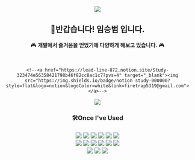 <!--header-->
<div align="center">
  <img src="https://capsule-render.vercel.app/api?type=transparent&color=0:EEFF00,100:a82da8&height=100&section=header&text=Denma5319&fontSize=70"/>
  <h2 align="center" fontweight="bold">👋반갑습니다! 임승범 입니다.</h2>
</div>

<!--body-->
<div align="center">

  🎮 **개발에서 즐거움을 얻었기에 다양하게 해보고 있습니다.** 🎮
  
  <br>
  
  <div>
  
    <!--<a href="https://lead-line-872.notion.site/Study-323474e56358421798b46f82cc8ac1c7?pvs=4" target="_blank"><img src="https://img.shields.io/badge/notion study-000000?style=flat&logo=notion&logoColor=white&link=firetrap5319@gmail.com"></a>-->
    
  <a href="mailto:firetrap5319@gmail.com" target="_blank"><img src="https://img.shields.io/badge/firetrap5319@gmail.com-EA4335?style=flat&logo=Gmail&logoColor=white"></a>
  </div>
  

  <h3>🛠Once I've Used<h3>
  <!--front-->
  <div>
    <img src="https://img.shields.io/badge/HTML-E34F26?style=flat&logo=HTML5&logoColor=white"/>
    <img src="https://img.shields.io/badge/CSS-1572B6?style=flat&logo=CSS3&logoColor=white"/>
    <img src="https://img.shields.io/badge/bootstrap-7952B3?style=flat&logo=bootstrap&logoColor=white">
    <img src="https://img.shields.io/badge/Javascript-F7DF1E?style=flat&logo=JavaScript&logoColor=white"/>
    <img src="https://img.shields.io/badge/jQuery-0769AD?style=flat&logo=jQuery&logoColor=white"/>
    <img src="https://img.shields.io/badge/Thymeleaf-005F0F?style=flat&logo=Thymeleaf&logoColor=white"/>
  </div>
  <!--back-->
  <div>
    <img src="https://img.shields.io/badge/JAVA-007396?style=flat&logo=java&logoColor=white">
    <img src="https://img.shields.io/badge/Spring Boot-6DB33F?style=flat&logo=Spring Boot&logoColor=white"/>
    <img src="https://img.shields.io/badge/MariaDB-003545?style=flat&logo=MariaDB&logoColor=white"/>
    <img src="https://img.shields.io/badge/Mybatis-0467D?style=flat&logo=Mybatis&logoColor=white"/>
    <img src="https://img.shields.io/badge/JPA-FF6F00?style=flat&logo=JPA&logoColor=white">
    <img src="https://img.shields.io/badge/Gradle-02303A?style=flat&logo=Gradle&logoColor=white"/>
  </div>
  <!--tool-->
  <div>
    <img src="https://img.shields.io/badge/Git-F05032?style=flat&logo=GIT&logoColor=white"/>
    <img src="https://img.shields.io/badge/github-181717?style=flat&logo=github&logoColor=white">
    <img src="https://img.shields.io/badge/Slack-4A154B?style=flat&logo=Slack&logoColor=white"/>
  </div>  

  <!--card
  <br>
  ![SeungBeom59's GitHub stats](https://github-readme-stats.vercel.app/api?username=SeungBeom59&show_icons=true&theme=dracula)  ![Top Langs](https://github-readme-stats.vercel.app/api/top-langs/?username=6810779s&layout=compact&theme=dracula)
  -->
</div>
    

